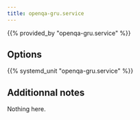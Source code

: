 ```yaml
---
title: openqa-gru.service
---
```


{{% provided_by "openqa-gru.service" %}}

## Options

{{% systemd_unit "openqa-gru.service" %}}

## Additionnal notes

Nothing here.